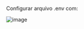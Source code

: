 Configurar arquivo .env com:

![image](https://github.com/user-attachments/assets/c1250c49-4a6c-4526-a070-71b6ed2c2aec)
